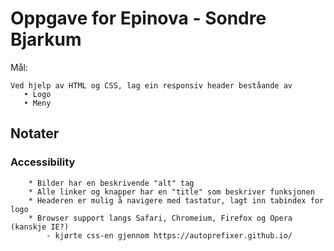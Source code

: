 # Oppgave for Epinova - Sondre Bjarkum

Mål:
```
Ved hjelp av HTML og CSS, lag ein responsiv header beståande av 
   • Logo
   • Meny 
 ```
## Notater

### Accessibility
```
    * Bilder har en beskrivende "alt" tag
    * Alle linker og knapper har en "title" som beskriver funksjonen
    * Headeren er mulig å navigere med tastatur, lagt inn tabindex for logo
    * Browser support langs Safari, Chromeium, Firefox og Opera (kanskje IE?)
        - kjørte css-en gjennom https://autoprefixer.github.io/

```
